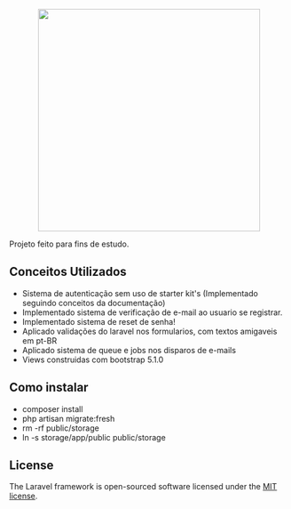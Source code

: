 <p align="center"><a href="https://stocklaravel.tk" target="_blank"><img src="https://raw.githubusercontent.com/laravel/art/master/logo-lockup/5%20SVG/2%20CMYK/1%20Full%20Color/laravel-logolockup-cmyk-red.svg" width="400"></a></p>


Projeto feito para fins de estudo.
## Conceitos Utilizados
- Sistema de autenticação sem uso de starter kit's (Implementado seguindo conceitos da documentação)
- Implementado sistema de verificação de e-mail ao usuario se registrar.
- Implementado sistema de reset de senha!
- Aplicado validações do laravel nos formularios, com textos amigaveis em pt-BR
- Aplicado sistema de queue e jobs nos disparos de e-mails
- Views construidas com bootstrap 5.1.0

## Como instalar
- composer install
- php artisan migrate:fresh
- rm -rf public/storage
- ln -s storage/app/public public/storage

## License

The Laravel framework is open-sourced software licensed under the [MIT license](https://opensource.org/licenses/MIT).
